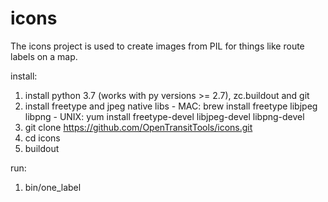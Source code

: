 icons
=====

The icons project is used to create images from PIL for things like route labels on a map.


install:
  1. install python 3.7 (works with py versions >= 2.7), zc.buildout and git
  1. install freetype and jpeg native libs 
    - MAC: brew install freetype libjpeg libpng
    - UNIX: yum install freetype-devel libjpeg-devel libpng-devel
  1. git clone https://github.com/OpenTransitTools/icons.git
  1. cd icons
  1. buildout

run:
  1. bin/one_label
